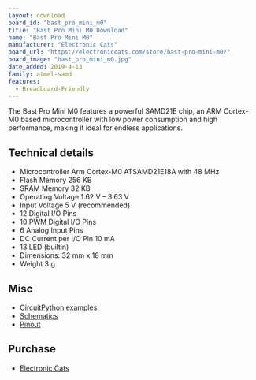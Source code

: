 ```yaml
---
layout: download
board_id: "bast_pro_mini_m0"
title: "Bast Pro Mini M0 Download"
name: "Bast Pro Mini M0"
manufacturer: "Electronic Cats"
board_url: "https://electroniccats.com/store/bast-pro-mini-m0/"
board_image: "bast_pro_mini_m0.jpg"
date_added: 2019-4-13
family: atmel-samd
features:
  - Breadboard-Friendly
---
```


The Bast Pro Mini M0 features a powerful SAMD21E chip, an ARM Cortex-M0 based microcontroller with low power consumption and high performance, making it ideal for endless applications.

## Technical details

* Microcontroller Arm Cortex-M0 ATSAMD21E18A with 48 MHz
* Flash Memory 256 KB
* SRAM Memory 32 KB
* Operating Voltage	1.62 V – 3.63 V
* Input Voltage 5 V (recommended)
* 12 Digital I/O Pins
* 10 PWM Digital I/O Pins
* 6 Analog Input Pins
* DC Current per I/O Pin 10 mA
* 13 LED (builtin)
* Dimensions: 32 mm x 18 mm
* Weight 3 g

## Misc

* [CircuitPython examples](https://github.com/ElectronicCats/Bast-Pro-Mini-M0/tree/master/Examples/CircuitPython)
* [Schematics](https://github.com/ElectronicCats/Bast-Pro-Mini-M0/blob/master/Hw/Bast-Pro-Mini-M0.pdf)
* [Pinout](https://github.com/ElectronicCats/Bast-Pro-Mini-M0#pinout)

## Purchase

* [Electronic Cats](https://electroniccats.com/store/bast-pro-mini-m0/)

